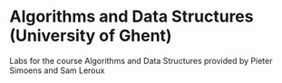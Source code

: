 # Algorithms and Data Structures (University of Ghent)

Labs for the course Algorithms and Data Structures provided by Pieter Simoens and Sam Leroux
